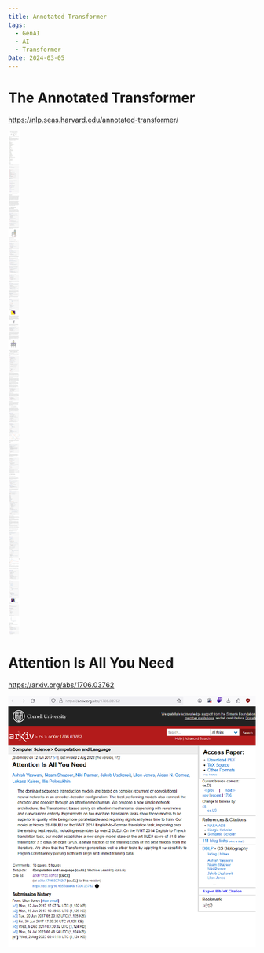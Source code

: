 ```yaml
---
title: Annotated Transformer
tags:
  - GenAI
  - AI
  - Transformer
Date: 2024-03-05
---
```


# The Annotated Transformer


https://nlp.seas.harvard.edu/annotated-transformer/

![](../_asset/2024-02-25_attantiontransformer_image_1.png)

# Attention Is All You Need
https://arxiv.org/abs/1706.03762



![](../_asset/2024-02-25_attantiontransformer_image_2.png)